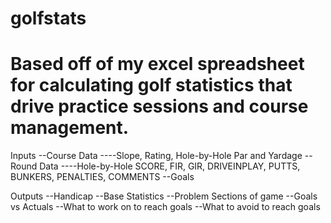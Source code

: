 golfstats
=========
Based off of my excel spreadsheet for calculating golf statistics that drive practice sessions and course management.
=========
Inputs
--Course Data
----Slope, Rating, Hole-by-Hole Par and Yardage
--Round Data
----Hole-by-Hole SCORE, FIR, GIR, DRIVEINPLAY, PUTTS, BUNKERS, PENALTIES, COMMENTS
--Goals

Outputs
--Handicap
--Base Statistics
--Problem Sections of game
--Goals vs Actuals
--What to work on to reach goals
--What to avoid to reach goals
